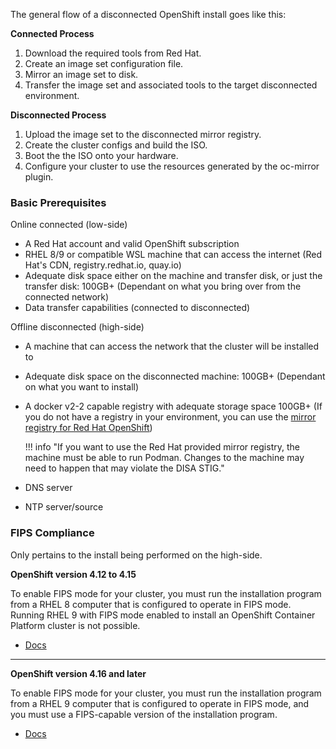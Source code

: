 The general flow of a disconnected OpenShift install goes like this: 

**Connected Process**

1. Download the required tools from Red Hat.
1. Create an image set configuration file.
1. Mirror an image set to disk.
1. Transfer the image set and associated tools to the target disconnected environment.

**Disconnected Process**

1. Upload the image set to the disconnected mirror registry.
1. Create the cluster configs and build the ISO.
1. Boot the the ISO onto your hardware.
1. Configure your cluster to use the resources generated by the oc-mirror plugin.

### Basic Prerequisites
Online connected (low-side)
    
  - A Red Hat account and valid OpenShift subscription
  - RHEL 8/9 or compatible WSL machine that can access the internet (Red Hat's CDN, registry.redhat.io, quay.io)
  - Adequate disk space either on the machine and transfer disk, or just the transfer disk: 100GB+ (Dependant on what you bring over from the connected network)
  - Data transfer capabilities (connected to disconnected)

Offline disconnected (high-side) 
  
  - A machine that can access the network that the cluster will be installed to
  - Adequate disk space on the disconnected machine: 100GB+ (Dependant on what you want to install)
  - A docker v2-2 capable registry with adequate storage space 100GB+ (If you do not have a registry in your environment, you can use the [mirror registry for Red Hat OpenShift](https://docs.redhat.com/en/documentation/openshift_container_platform/4.18/html-single/disconnected_environments/index#installing-mirroring-creating-registry))
  
    !!! info "If you want to use the Red Hat provided mirror registry, the machine must be able to run Podman. Changes to the machine may need to happen that may violate the DISA STIG."
  
  - DNS server
  - NTP server/source

### FIPS Compliance
Only pertains to the install being performed on the high-side.

**OpenShift version 4.12 to 4.15** 

To enable FIPS mode for your cluster, you must run the installation program from a RHEL 8 computer that is configured to operate in FIPS mode. Running RHEL 9 with FIPS mode enabled to install an OpenShift Container Platform cluster is not possible. 

  - [Docs](https://docs.redhat.com/en/documentation/openshift_container_platform/4.12/html/installation_overview/installing-fips#installing-fips)

---

**OpenShift version 4.16 and later** 

To enable FIPS mode for your cluster, you must run the installation program from a RHEL 9 computer that is configured to operate in FIPS mode, and you must use a FIPS-capable version of the installation program. 
  
  - [Docs](https://docs.redhat.com/en/documentation/openshift_container_platform/4.16/html/installation_overview/installing-fips#installing-fips)
